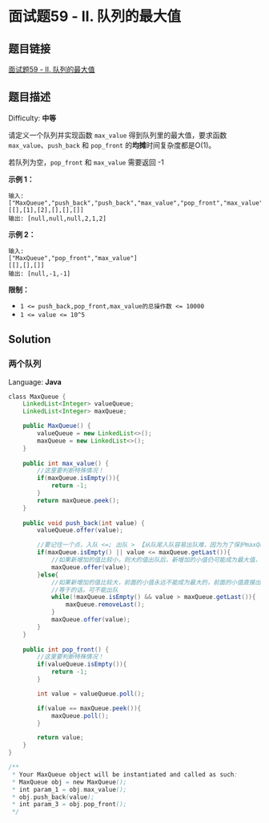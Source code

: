 # 面试题59 - II. 队列的最大值

## 题目链接

[面试题59 - II. 队列的最大值](https://leetcode-cn.com/problems/dui-lie-de-zui-da-zhi-lcof/)

## 题目描述

Difficulty: **中等**

请定义一个队列并实现函数 `max_value` 得到队列里的最大值，要求函数`max_value`、`push_back` 和 `pop_front` 的**均摊**时间复杂度都是O(1)。

若队列为空，`pop_front` 和 `max_value` 需要返回 -1

**示例 1：**

```
输入: 
["MaxQueue","push_back","push_back","max_value","pop_front","max_value"]
[[],[1],[2],[],[],[]]
输出: [null,null,null,2,1,2]
```

**示例 2：**

```
输入: 
["MaxQueue","pop_front","max_value"]
[[],[],[]]
输出: [null,-1,-1]
```

**限制：**

* `1 <= push_back,pop_front,max_value的总操作数 <= 10000`
* `1 <= value <= 10^5`

## Solution

### 两个队列

Language: **Java**

```java
​class MaxQueue {
    LinkedList<Integer> valueQueue;
    LinkedList<Integer> maxQueue;

    public MaxQueue() {
        valueQueue = new LinkedList<>();
        maxQueue = new LinkedList<>();
    }
    
    public int max_value() {
        //这里要判断特殊情况！
        if(maxQueue.isEmpty()){
            return -1;
        }
        return maxQueue.peek();
    }
    
    public void push_back(int value) {
        valueQueue.offer(value);

        //要记住一个点，入队 <=; 出队 > 【从队尾入队容易出队难，因为为了保护maxQueue同样大小的value】
        if(maxQueue.isEmpty() || value <= maxQueue.getLast()){
            //如果新增加的值比较小，则大的值出队后，新增加的小值仍可能成为最大值，故要入队
            maxQueue.offer(value);
        }else{
            //如果新增加的值比较大，前面的小值永远不能成为最大的，前面的小值直接出队
            //等于的话，可不能出队
            while(!maxQueue.isEmpty() && value > maxQueue.getLast()){
                maxQueue.removeLast();
            }
            maxQueue.offer(value);
        }
    }
    
    public int pop_front() {
        //这里要判断特殊情况！
        if(valueQueue.isEmpty()){
            return -1;
        }

        int value = valueQueue.poll();

        if(value == maxQueue.peek()){
            maxQueue.poll();
        }

        return value;
    }
}

/**
 * Your MaxQueue object will be instantiated and called as such:
 * MaxQueue obj = new MaxQueue();
 * int param_1 = obj.max_value();
 * obj.push_back(value);
 * int param_3 = obj.pop_front();
 */
```